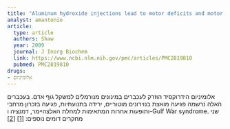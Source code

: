 ```yaml
---
title: "Aluminum hydroxide injections lead to motor deficits and motor neuron degeneration"
analyst: amantonio
article:
  type: article
  authors: Shaw
  year: 2009
  journal: J Inorg Biochem
  link: https://www.ncbi.nlm.nih.gov/pmc/articles/PMC2819810
  pubmed: PMC2819810
drugs:
- אלומיניום
---
```


אלומיניום הידרוקסיד הוזרק לעכברים במינונים מנורמלים למשקל גוף אדם. בעכברים האלה נרשמה פגיעה מואצת בנוירונים מוטוריים, ירידה בתנועתיות, פגיעה בזכרון מרחבי ותופעות אחרות המתאימות למחלת האלצהיימר, דמנציה ו-Gulf War syndrome.
שני מחקרים דומים נוספים: [[1]](https://www.ncbi.nlm.nih.gov/pubmed/23932735) [[2]](https://www.ncbi.nlm.nih.gov/pubmed/17114826)
